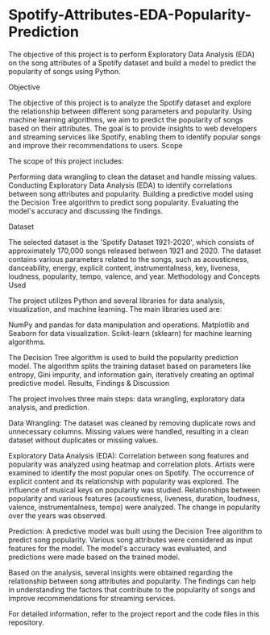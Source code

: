 # Spotify-Attributes-EDA-Popularity-Prediction
The objective of this project is to perform Exploratory Data Analysis (EDA) on the song attributes of a Spotify dataset and build a model to predict the popularity of songs using Python.

Objective

The objective of this project is to analyze the Spotify dataset and explore the relationship between different song parameters and popularity. Using machine learning algorithms, we aim to predict the popularity of songs based on their attributes. The goal is to provide insights to web developers and streaming services like Spotify, enabling them to identify popular songs and improve their recommendations to users.
Scope

The scope of this project includes:

   Performing data wrangling to clean the dataset and handle missing values.
   Conducting Exploratory Data Analysis (EDA) to identify correlations between song attributes and popularity.
   Building a predictive model using the Decision Tree algorithm to predict song popularity.
   Evaluating the model's accuracy and discussing the findings.

Dataset

The selected dataset is the 'Spotify Dataset 1921-2020', which consists of approximately 170,000 songs released between 1921 and 2020. The dataset contains various parameters related to the songs, such as acousticness, danceability, energy, explicit content, instrumentalness, key, liveness, loudness, popularity, tempo, valence, and year.
Methodology and Concepts Used

The project utilizes Python and several libraries for data analysis, visualization, and machine learning. The main libraries used are:

   NumPy and pandas for data manipulation and operations.
   Matplotlib and Seaborn for data visualization.
   Scikit-learn (sklearn) for machine learning algorithms.

The Decision Tree algorithm is used to build the popularity prediction model. The algorithm splits the training dataset based on parameters like entropy, Gini impurity, and information gain, iteratively creating an optimal predictive model.
Results, Findings & Discussion

The project involves three main steps: data wrangling, exploratory data analysis, and prediction.

   Data Wrangling:
       The dataset was cleaned by removing duplicate rows and unnecessary columns.
       Missing values were handled, resulting in a clean dataset without duplicates or missing values.

   Exploratory Data Analysis (EDA):
       Correlation between song features and popularity was analyzed using heatmap and correlation plots.
       Artists were examined to identify the most popular ones on Spotify.
       The occurrence of explicit content and its relationship with popularity was explored.
       The influence of musical keys on popularity was studied.
       Relationships between popularity and various features (acousticness, liveness, duration, loudness, valence, instrumentalness, tempo) were analyzed.
       The change in popularity over the years was observed.

   Prediction:
       A predictive model was built using the Decision Tree algorithm to predict song popularity.
       Various song attributes were considered as input features for the model.
       The model's accuracy was evaluated, and predictions were made based on the trained model.

Based on the analysis, several insights were obtained regarding the relationship between song attributes and popularity. The findings can help in understanding the factors that contribute to the popularity of songs and improve recommendations for streaming services.

For detailed information, refer to the project report and the code files in this repository.
